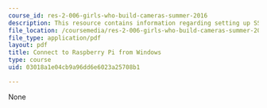 ```yaml
---
course_id: res-2-006-girls-who-build-cameras-summer-2016
description: This resource contains information regarding setting up SSH.
file_location: /coursemedia/res-2-006-girls-who-build-cameras-summer-2016/03018a1e04cb9a96dd6e6023a25708b1_MITRES_2_006SUM16_Connect.pdf
file_type: application/pdf
layout: pdf
title: Connect to Raspberry Pi from Windows
type: course
uid: 03018a1e04cb9a96dd6e6023a25708b1

---
```

None